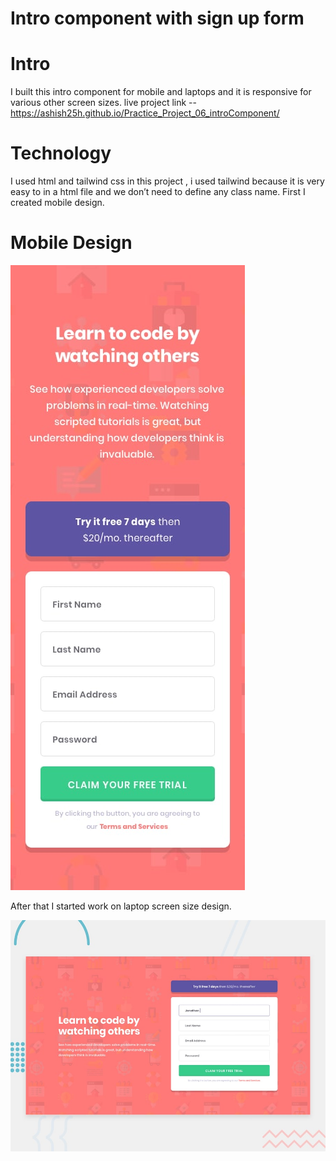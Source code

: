 # Intro component with sign up form

# Intro
I built this intro component for mobile and laptops and it is responsive for various other screen sizes.
live project link --  https://ashish25h.github.io/Practice_Project_06_introComponent/



# Technology 
I used html and tailwind css in this project , i used tailwind because it is very easy to in a html file and we don’t need to define any class name.
First I created mobile design.

# Mobile Design
![mobile design](./design/mobile-design.jpg)

After that I started work on laptop screen size design.

![desktop design](./design/desktop-preview.jpg)


